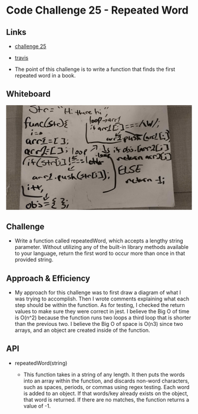 # Code Challenge 25 - Repeated Word

## Links

- [challenge 25](https://github.com/james-401-advanced-javascript/data-structures-and-algorithms/pull/20)
- [travis](https://www.travis-ci.com/james-401-advanced-javascript/data-structures-and-algorithms)

- The point of this challenge is to write a function that finds the first repeated word in a book.

## Whiteboard

![challenge-25](./images/repeated-word.jpg)

## Challenge

- Write a function called repeatedWord, which accepts a lengthy string parameter. Without utilizing any of the built-in library methods available to your language, return the first word to occur more than once in that provided string.

## Approach & Efficiency

- My approach for this challenge was to first draw a diagram of what I was trying to accomplish. Then I wrote comments explaining what each step should be within the function. As for testing, I checked the return values to make sure they were correct in jest. I believe the Big O of time is O(n^2) because the function runs two loops a third loop that is shorter than the previous two. I believe the Big O of space is O(n3) since two arrays, and an object are created inside of the function.

## API

- repeatedWord(string)

  - This function takes in a string of any length. It then puts the words into an array within the function, and discards non-word characters, such as spaces, periods, or commas using regex testing. Each word is added to an object. If that words/key already exists on the object, that word is returned. If there are no matches, the function returns a value of -1.